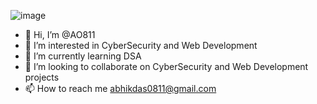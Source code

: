 ![image](https://github.com/AO811/AO811/assets/130923397/33b8c1ac-2e39-46ca-ba3a-103b1ca3881a)

- 👋 Hi, I’m @AO811
- 👀 I’m interested in CyberSecurity and Web Development
- 🌱 I’m currently learning DSA
- 💞️ I’m looking to collaborate on CyberSecurity and Web Development projects
- 📫 How to reach me abhikdas0811@gmail.com

<!---
AO811/AO811 is a ✨ special ✨ repository because its `README.md` (this file) appears on your GitHub profile.
You can click the Preview link to take a look at your changes.
--->
